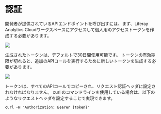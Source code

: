 # 認証

開発者が提供されているAPIエンドポイントを呼び出すには、まず、Liferay Analytics Cloudワークスペースにアクセスして個人用のアクセストークンを作成する必要があります。

![](authentication/images/01.png)

生成されたトークンは、デフォルトで30日間使用可能です。 トークンの有効期限が切れると、追加のAPIコールを実行するために新しいトークンを生成する必要があります。

![](authentication/images/02.png)

トークンは、すべてのAPIコールでコピーされ、リクエスト認証ヘッダに設定されなければなりません。 curl のコマンドラインを使用している場合は、以下のようなリクエストヘッダを設定することで実現できます。

    curl -H "Authorization: Bearer {token}"
